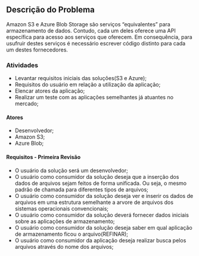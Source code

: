 ## Descrição do Problema
Amazon S3 e Azure Blob Storage são serviços “equivalentes” para armazenamento de dados. Contudo, cada um deles oferece uma API específica para acesso aos serviços que oferecem. Em consequência, para usufruir destes serviços é necessário escrever código distinto para cada um destes fornecedores.

### Atividades
- Levantar requisitos iniciais das soluções(S3 e Azure);
- Requisitos do usuário em relação a utilização da aplicação;
- Elencar atores da aplicação;
- Realizar um teste com as aplicações semelhantes já atuantes no mercado;

#### Atores 
- Desenvolvedor;
- Amazon S3;
- Azure Blob;

#### Requisitos - Primeira Revisão
- O usuário da solução será um desenvolvedor;
- O usuário como consumidor da solução deseja que a inserção dos dados de arquivos sejam feitos de forma unificada. Ou seja, o mesmo padrão de chamada para diferentes tipos de arquivos;
- O usuário como consumidor da solução deseja ver e inserir os dados de arquivos em uma estrutura semelhante a arvore de arquivos dos sistemas operacionais convencionais;
- O usuário como consumidor da solução deverá fornecer dados iniciais sobre as aplicações de armazenamento;
- O usuário como consumidor da solução deseja saber em qual aplicação de armazenamento ficou o arquivo(REFINAR);
- O usuário como consumidor da aplicação deseja realizar busca pelos arquivos através do nome dos arquivos;
